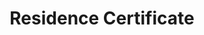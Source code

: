 ---
title: "Residence Certificate"
linkTitle: "Residence Certificate"
weight: 1820
hide_readingtime: true
no_list: true
description: >
   → [Juminhyo](/japan-guide/keywords/ijkl/#juminhyo-residence-certificate)
---